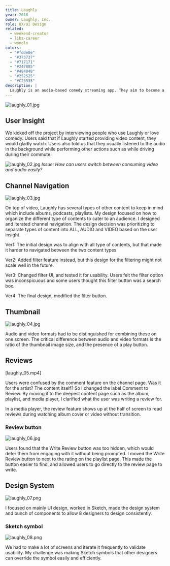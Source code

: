 ```yaml
---
title: Laughly
year: 2018
owner: Laughly, Inc.
role: UX/UI Design
related:
  - weekend-creator
  - libz-career
  - wonolo
colors:
  - "#fdde0e"
  - "#373737"
  - "#717171"
  - "#247885"
  - "#484848"
  - "#252525"
  - "#C23535"
description: |
  Laughly is an audio-based comedy streaming app. They aim to become a platform that creates and promotes comedic brands at an individual or organizational level. They desired to integrate both audio and video formats into the app, and to bring the audience and comedian together to create a social community. I tackled designing the new channel page structure and led the design team through high-fidelity and prototyping.
---
```


![laughly_01.jpg](https://user-images.githubusercontent.com/818309/36591917-6a5ef880-1848-11e8-98dd-8e4520d0b257.jpg)

## User Insight

We kicked off the project by interviewing people who use Laughly or love comedy. Users said that if Laughly started providing video content, they would gladly watch. Users also told us that they usually listened to the audio in the background while performing other actions such as while driving during their commute.

![laughly_02.jpg](https://user-images.githubusercontent.com/818309/36506171-a1af8988-170a-11e8-9f12-7e23172a3fb3.jpg)
*Issue: How can users switch between consuming video and audio easily?*

## Channel Navigation

![laughly_03.jpg](https://user-images.githubusercontent.com/818309/36506273-009470d0-170b-11e8-8753-fcc7522b4886.jpg)

On top of video, Laughly has several types of other content to keep in mind which include albums, podcasts, playlists. My design focused on how to organize the different type of contents to cater to an audience.
I designed and iterated channel navigation. The design decision was prioritizing to separate types of content into ALL, AUDIO and VIDEO based on the user insight.

Ver1: The initial design was to align with all type of contents, but that made it harder to navigated between the two content types

Ver2: Added filter feature instead, but this design for the filtering might not scale well in the future.

Ver3: Changed filter UI, and tested it for usability. Users felt the filter option was inconspicuous and some users thought this filter button was a search box.

Ver4: The final design, modified the filter button.

## Thumbnail

![laughly_04.jpg](https://user-images.githubusercontent.com/818309/36506280-0556a8b8-170b-11e8-8014-4ab2ea901f61.jpg)

Audio and video formats had to be distinguished for combining these on one screen. The critical difference between audio and video formats is the ratio of the thumbnail image size, and the presence of a play button.

## Reviews

[laughly_05.mp4]

Users were confused by the comment feature on the channel page. Was it for the artist? The content itself?
So I changed the label Comment to Review. By moving it to the deepest content page such as the album, playlist, and media player, I clarified what the user was writing a review for.

In a media player, the review feature shows up at the half of screen to read reviews during watching album cover or video without transition.


### Review button

![laughly_06.jpg](https://user-images.githubusercontent.com/818309/36506283-07ccdacc-170b-11e8-95f1-1bed799b32ba.jpg)

Users found that the Write Review button was too hidden, which would deter them from engaging with it without being prompted. I moved the Write Review button to next to the rating on the playlist page. This made the button easier to find, and allowed users to go directly to the review page to write.

## Design System

![laughly_07.png](https://user-images.githubusercontent.com/818309/36506286-0a87eb8a-170b-11e8-97c8-3f93e9250f7a.png)

I focused on mainly UI design, worked in Sketch, made the design system and bunch of components to allow 8 designers to design consistently.

### Sketch symbol

![laughly_08.png](https://user-images.githubusercontent.com/818309/36506357-40fbb52a-170b-11e8-93b4-0ddcf592ecc5.png)

We had to make a lot of screens and iterate it frequently to validate usability. My challenge was making Sketch symbols that other designers can override the symbol easily and efficiently.
